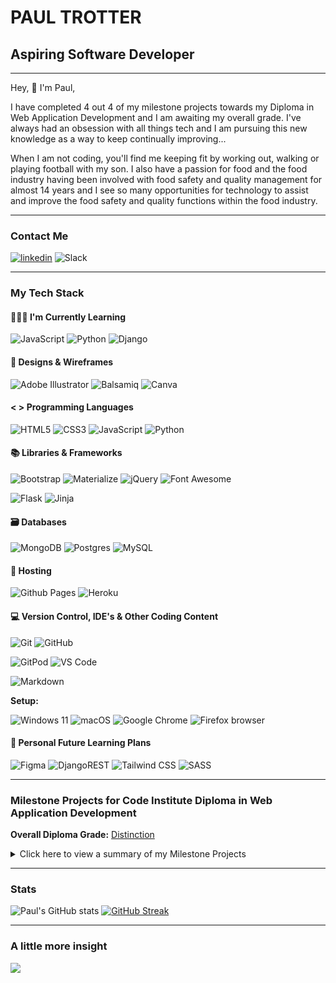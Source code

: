 # PAUL TROTTER
## Aspiring Software Developer


- - - 


Hey, 👋 I'm Paul,

I have completed 4 out 4 of my milestone projects towards my Diploma in Web Application Development and I am awaiting my overall grade. I've always had an obsession with all things tech and I am pursuing this new knowledge as a way to keep continually improving...

When I am not coding, you'll find me keeping fit by working out, walking or playing football with my son. I also have a passion for food and the food industry having been involved with food safety and quality management for almost 14 years and I see so many opportunities for technology to assist and improve the food safety and quality functions within the food industry.


- - -


### Contact Me

[<img src='https://img.shields.io/badge/LinkedIn-0077B5?style=for-the-badge&logo=linkedin&logoColor=white' alt='linkedin'>](https://www.linkedin.com/in/paul-t-88281330)
![Slack](https://img.shields.io/badge/Slack-4A154B?style=for-the-badge&logo=slack&logoColor=white)


- - -


### My Tech Stack

#### 👩🏻‍🏫 I'm Currently Learning

![JavaScript](https://img.shields.io/badge/JavaScript-323330?style=for-the-badge&logo=javascript&logoColor=F7DF1E)
![Python](https://img.shields.io/badge/python-3670A0?style=for-the-badge&logo=python&logoColor=ffdd54)
![Django](https://img.shields.io/badge/django-%23092E20.svg?style=for-the-badge&logo=django&logoColor=white)


#### 🎨 Designs & Wireframes

![Adobe Illustrator](https://img.shields.io/badge/adobe%20illustrator-%23FF9A00.svg?style=for-the-badge&logo=adobe%20illustrator&logoColor=white)
![Balsamiq](https://img.shields.io/badge/Balsamiq%20-%23A60000.svg?&style=for-the-badge&logo=Balsamiq&logoColor=FFFFFF)
![Canva](https://img.shields.io/badge/Canva-%2300C4CC.svg?&style=for-the-badge&logo=Canva&logoColor=white)

#### < > Programming Languages

![HTML5](https://img.shields.io/badge/HTML5-E34F26?style=for-the-badge&logo=html5&logoColor=white)
![CSS3](https://img.shields.io/badge/CSS3-1572B6?style=for-the-badge&logo=css3&logoColor=white)
![JavaScript](https://img.shields.io/badge/JavaScript-323330?style=for-the-badge&logo=javascript&logoColor=F7DF1E)
![Python](https://img.shields.io/badge/python-3670A0?style=for-the-badge&logo=python&logoColor=ffdd54)

#### 📚 Libraries & Frameworks

![Bootstrap](https://img.shields.io/badge/Bootstrap-563D7C?style=for-the-badge&logo=bootstrap&logoColor=white)
![Materialize](https://img.shields.io/badge/Materialize%20-%23EE6E73.svg?&style=for-the-badge&logo=Materialize&logoColor=FFFFFF)
![jQuery](https://img.shields.io/badge/jQuery-0769AD?style=for-the-badge&logo=jquery&logoColor=white)
![Font Awesome](https://img.shields.io/badge/Font%20Awesome%20-%23339AF0.svg?&style=for-the-badge&logo=Font%20Awesome&logoColor=FFFFFF)

![Flask](https://img.shields.io/badge/flask-%23000.svg?style=for-the-badge&logo=flask&logoColor=white)
![Jinja](https://img.shields.io/badge/Jinja%20-%23000000.svg?&style=for-the-badge&logo=Jinja&logoColor=B41717)

#### 🗃 Databases

![MongoDB](https://img.shields.io/badge/MongoDB-%234ea94b.svg?style=for-the-badge&logo=mongodb&logoColor=white) 
![Postgres](https://img.shields.io/badge/postgres-%23316192.svg?style=for-the-badge&logo=postgresql&logoColor=white)
![MySQL](https://img.shields.io/badge/mysql-%2300f.svg?style=for-the-badge&logo=mysql&logoColor=white)

#### 🏡 Hosting

![Github Pages](https://img.shields.io/badge/github%20pages-121013?style=for-the-badge&logo=github&logoColor=white)
![Heroku](https://img.shields.io/badge/heroku-%23430098.svg?style=for-the-badge&logo=heroku&logoColor=white)


<!--- #### 🧪 Testing

![Jest](https://img.shields.io/badge/-jest-%23C21325?style=for-the-badge&logo=jest&logoColor=white) -->

#### 💻 Version Control, IDE's & Other Coding Content 

![Git](https://img.shields.io/badge/GIT-E44C30?style=for-the-badge&logo=git&logoColor=white)
![GitHub](https://img.shields.io/badge/GitHub-100000?style=for-the-badge&logo=github&logoColor=white)

![GitPod](https://img.shields.io/badge/Gitpod-000000?style=for-the-badge&logo=gitpod&logoColor=#FFAE33)
![VS Code](https://img.shields.io/badge/Visual_Studio_Code-0078D4?style=for-the-badge&logo=visual%20studio%20code&logoColor=white)


![Markdown](https://img.shields.io/badge/markdown-%23000000.svg?style=for-the-badge&logo=markdown&logoColor=white)

**Setup:** 

![Windows 11](https://img.shields.io/badge/Windows%2011-%230079d5.svg?style=for-the-badge&logo=Windows%2011&logoColor=white)
![macOS](https://img.shields.io/badge/mac%20os-000000?style=for-the-badge&logo=macos&logoColor=F0F0F0)
![Google Chrome](https://img.shields.io/badge/Google%20Chrome-4285F4?style=for-the-badge&logo=GoogleChrome&logoColor=white)
![Firefox browser](https://img.shields.io/badge/Firefox_Browser-FF7139?style=for-the-badge&logo=Firefox-Browser&logoColor=white)


#### 🔮 Personal Future Learning Plans

![Figma](https://img.shields.io/badge/figma-%23F24E1E.svg?style=for-the-badge&logo=figma&logoColor=white)
![DjangoREST](https://img.shields.io/badge/DJANGO-REST-ff1709?style=for-the-badge&logo=django&logoColor=white&color=ff1709&labelColor=gray)
![Tailwind CSS](https://img.shields.io/badge/Tailwind_CSS-38B2AC?style=for-the-badge&logo=tailwind-css&logoColor=white)
![SASS](https://img.shields.io/badge/Sass-CC6699?style=for-the-badge&logo=sass&logoColor=white)


- - - 


### Milestone Projects for Code Institute Diploma in Web Application Development

**Overall Diploma Grade:** [Distinction]()

<details>
<summary>Click here to view a summary of my Milestone Projects</summary>

| Milestone No.   | Project | Description | Grade | 
| :----------- | :----------- | :----------- | :----------- |
| 1 | <p><a href="https://github.com/PATIAT/west-mill-cottage"><img src="images/west-mill-cottage-mockup.png" width="300"></a></p><p><strong>West Mill Cottage</strong></p> | <p>A website created for a holiday cottage using HTML, CSS, the Bootstrap Framework and deployed using GitHub pages.</p> | Distinction |
| 2 | <p><a href="https://github.com/PATIAT/like-a-local"><img src="images/like-a-local-mockup.png" width="300"></a></p><p><strong>Like a Local</strong></p> | <p>A website created for a London based travel guide business that contains access to Google Maps API and a quiz to test your knowledge of London. Created with HTML, CSS, JavaScript, jQuery and deployed using GitHub pages</p> | Distinction |
| 3 | <p><a href="https://github.com/PATIAT/eatsafe_bewell"><img src="images/eastsafe-bewell-mockup.png" width="300"></a></p><p><strong>Eat Safe Be Well</strong></p> | <p>A website created to document consumers food safety and quality incidents to protect others. Created with HTML, CSS, JavaScript, Python and Flask. This site uses a non-relational DB (MongoDB) and is deployed using Heroku.</p> | Distinction |
| 4 | <p><a href="https://github.com/PATIAT/the_green_earth_foundation"><img src="images/green-earth-foundation-mockup.png" width="300"></a></p><p><strong>The Green Earth Foundation</strong></p> | <p>A purpose-driven application dedicated to environmental conservation and sustainability built using Django full-stack framework.</p> | Distinction |
</details>


- - -


### Stats
  
![Paul's GitHub stats](https://github-readme-stats.vercel.app/api?username=PATIAT&theme=dark&show_icons=true&count_private=true&hide_border=true)  [![GitHub Streak](http://github-readme-streak-stats.herokuapp.com?user=PATIAT&theme=dark&hide_border=true&date_format=j%20M%5B%20Y%5D)](https://git.io/streak-stats)


- - - 


### A little more insight

<p align='left'>
  <img src="https://github-readme-stats.vercel.app/api/top-langs/?username=PATIAT&theme=dark" />
</p>